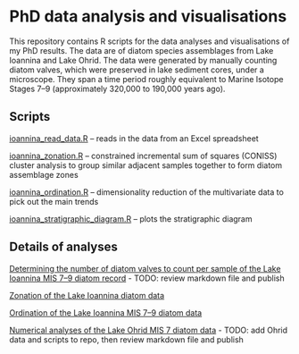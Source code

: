 # PhD data analysis and visualisations

This repository contains R scripts for the data analyses and visualisations of 
my PhD results. The data are of diatom species assemblages from Lake Ioannina 
and Lake Ohrid. The data were generated by manually counting diatom valves, 
which were preserved in lake sediment cores, under a microscope. They span a 
time period roughly equivalent to Marine Isotope Stages 7–9 (approximately 
320,000 to 190,000 years ago).


## Scripts

[ioannina_read_data.R](https://github.com/robynfsj/phd/blob/master/scripts/ioannina_read_data.R) 
– reads in the data from an Excel spreadsheet  
  
[ioannina_zonation.R](https://github.com/robynfsj/phd/blob/master/scripts/ioannina_zonation.R) 
– constrained incremental sum of squares (CONISS) cluster analysis to group 
similar adjacent samples together to form diatom assemblage zones  
  
[ioannina_ordination.R](https://github.com/robynfsj/phd/blob/master/scripts/ioannina_ordination.R)
– dimensionality reduction of the multivariate data to pick out the main trends  
  
[ioannina_stratigraphic_diagram.R](https://github.com/robynfsj/phd/blob/master/scripts/ioannina_stratigraphic_diagram.R)
– plots the stratigraphic diagram


## Details of analyses

[Determining the number of diatom valves to count per sample of the Lake Ioannina MIS 7–9 diatom record]() - TODO: review markdown file and publish

[Zonation of the Lake Ioannina diatom data](https://robynfsj.github.io/phd/zonation.html)  

[Ordination of the Lake Ioannina MIS 7–9 diatom data](https://robynfsj.github.io/phd/ordination.html)

[Numerical analyses of the Lake Ohrid MIS 7 diatom data]() - TODO: add Ohrid data and scripts to repo, then review markdown file and publish
